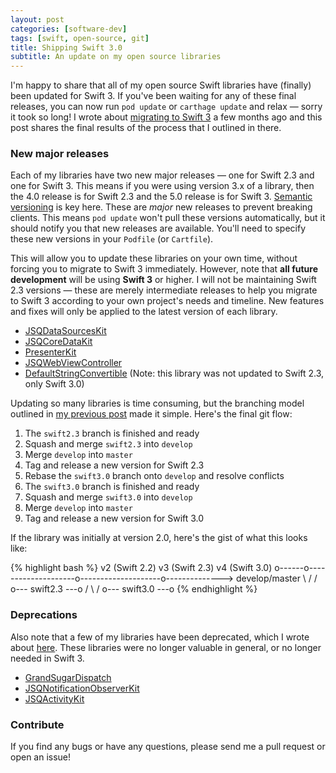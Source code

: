 ```yaml
---
layout: post
categories: [software-dev]
tags: [swift, open-source, git]
title: Shipping Swift 3.0
subtitle: An update on my open source libraries
---
```


I'm happy to share that all of my open source Swift libraries have (finally) been updated for Swift 3. If you've been waiting for any of these final releases, you can now run `pod update` or `carthage update` and relax &mdash; sorry it took so long! I wrote about [migrating to Swift 3](/migrating-to-swift-3/) a few months ago and this post shares the final results of the process that I outlined in there.

<!--excerpt-->

### New major releases

Each of my libraries have two new major releases &mdash; one for Swift 2.3 and one for Swift 3. This means if you were using version 3.x of a library, then the 4.0 release is for Swift 2.3 and the 5.0 release is for Swift 3. [Semantic versioning](http://semver.org) is key here. These are *major* new releases to prevent breaking clients. This means `pod update` won't pull these versions automatically, but it should notify you that new releases are available. You'll need to specify these new versions in your `Podfile` (or `Cartfile`).

This will allow you to update these libraries on your own time, without forcing you to migrate to Swift 3 immediately. However, note that **all future development** will be using **Swift 3** or higher. I will not be maintaining Swift 2.3 versions &mdash; these are merely intermediate releases to help you migrate to Swift 3 according to your own project's needs and timeline. New features and fixes will only be applied to the latest version of each library.

- [JSQDataSourcesKit](https://github.com/jessesquires/JSQDataSourcesKit/releases)
- [JSQCoreDataKit](https://github.com/jessesquires/JSQCoreDataKit/releases)
- [PresenterKit](https://github.com/jessesquires/PresenterKit/releases)
- [JSQWebViewController](https://github.com/jessesquires/JSQWebViewController/releases)
- [DefaultStringConvertible](https://github.com/jessesquires/DefaultStringConvertible/releases) (Note: this library was not updated to Swift 2.3, only Swift 3.0)

Updating so many libraries is time consuming, but the branching model outlined in [my previous post](/migrating-to-swift-3/) made it simple. Here's the final git flow:

1. The `swift2.3` branch is finished and ready
2. Squash and merge `swift2.3` into `develop`
3. Merge `develop` into `master`
4. Tag and release a new version for Swift 2.3
5. Rebase the `swift3.0` branch onto `develop` and resolve conflicts
6. The `swift3.0` branch is finished and ready
7. Squash and merge `swift3.0` into `develop`
8. Merge `develop` into `master`
9. Tag and release a new version for Swift 3.0

If the library was initially at version 2.0, here's the gist of what this looks like:

{% highlight bash %}
       v2 (Swift 2.2)       v3 (Swift 2.3)      v4 (Swift 3.0)
o------o--------------------o--------------------o--------------> develop/master
        \                  /                    /
         o--- swift2.3 ---o                    /
                           \                  /
                            o--- swift3.0 ---o
{% endhighlight %}

### Deprecations

Also note that a few of my libraries have been deprecated, which I wrote about [here](/swift-3-sherlocked-my-libraries/). These libraries were no longer valuable in general, or no longer needed in Swift 3.

- [GrandSugarDispatch](https://github.com/jessesquires/GrandSugarDispatch)
- [JSQNotificationObserverKit](https://github.com/jessesquires/JSQNotificationObserverKit)
- [JSQActivityKit](https://github.com/jessesquires/JSQActivityKit)

### Contribute

If you find any bugs or have any questions, please send me a pull request or open an issue!
